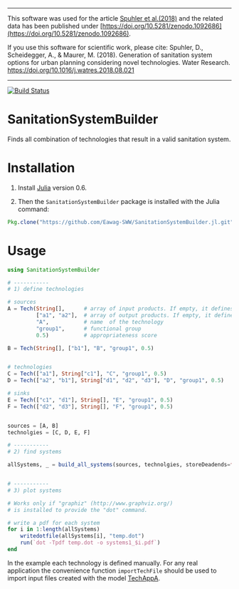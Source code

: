 ----------------------------------------------------------------------------
This software was used for the article [Spuhler et al.(2018)](https://doi.org/10.1016/j.watres.2018.08.021) and the related data has been published under [https://doi.org/10.5281/zenodo.1092686](https://doi.org/10.5281/zenodo.1092686).

If you use this software for scientific work, please cite:
Spuhler, D., Scheidegger, A., & Maurer, M. (2018). Generation of sanitation system options for urban planning considering novel technologies. Water Research. https://doi.org/10.1016/j.watres.2018.08.021

---------------------------------------------------------------------------

[![Build Status](https://travis-ci.org/Eawag-SWW/SanitationSystemBuilder.jl.svg?branch=master)](https://travis-ci.org/Eawag-SWW/SanitationSystemBuilder.jl)

# SanitationSystemBuilder

Finds all combination of technologies that result in a valid
sanitation system.


# Installation

1. Install [Julia](https://julialang.org/) version 0.6.

2. Then the `SanitationSystemBuilder` package is installed with the Julia command:
```Julia
Pkg.clone("https://github.com/Eawag-SWW/SanitationSystemBuilder.jl.git")
```

# Usage

```Julia
using SanitationSystemBuilder

# -----------
# 1) define technologies

# sources
A = Tech(String[],      # array of input products. If empty, it defines a source.
         ["a1", "a2"],  # array of output products. If empty, it defines a sink.
         "A",           # name  of the technology
         "group1",      # functional group
         0.5)           # appropriateness score

B = Tech(String[], ["b1"], "B", "group1", 0.5)


# technologies
C = Tech(["a1"], String["c1"], "C", "group1", 0.5)
D = Tech(["a2", "b1"], String["d1", "d2", "d3"], "D", "group1", 0.5)

# sinks
E = Tech(["c1", "d1"], String[], "E", "group1", 0.5)
F = Tech(["d2", "d3"], String[], "F", "group1", 0.5)


sources = [A, B]
technolgies = [C, D, E, F]

# -----------
# 2) find systems

allSystems, _ = build_all_systems(sources, technolgies, storeDeadends=false)


# -----------
# 3) plot systems

# Works only if "graphiz" (http://www.graphviz.org/)
# is installed to provide the "dot" command.

# write a pdf for each system
for i in 1:length(allSystems)
    writedotfile(allSystems[i], "temp.dot")
    run(`dot -Tpdf temp.dot -o systems1_$i.pdf`)
end

```

In the example each technology is defined manually. For any real
application the convenience function `importTechFile` should be used
to import input files created with the model [TechAppA](https://github.com/Eawag-SWW/TechAppA).
